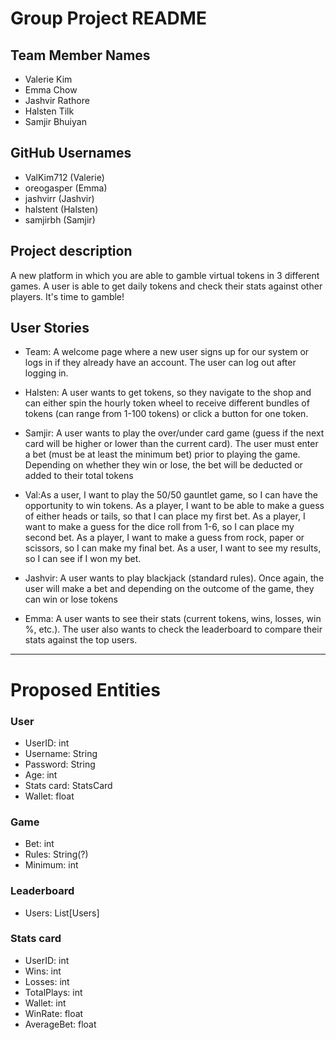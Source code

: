 # Group Project README

## Team Member Names
- Valerie Kim
- Emma Chow
- Jashvir Rathore
- Halsten Tilk
- Samjir Bhuiyan

## GitHub Usernames 
- ValKim712 (Valerie)
- oreogasper (Emma)
- jashvirr (Jashvir)
- halstent (Halsten)
- samjirbh (Samjir)


## Project description
A new platform in which you are able to gamble virtual tokens in 3 different games.
A user is able to get daily tokens and check their stats against other players.
It's time to gamble!

## User Stories
- Team: A welcome page where a new user signs up for our system or logs in if they already have an account. 
The user can log out after logging in.

- Halsten: A user wants to get tokens, so they navigate to the shop and can either spin the hourly token wheel to 
receive different bundles of tokens (can range from 1-100 tokens) or click a button for one token.

- Samjir: A user wants to play the over/under card game (guess if the next card will be higher or lower than the 
current card). The user must enter a bet (must be at least the minimum bet) prior to playing the game. 
Depending on whether they win or lose, the bet will be deducted or added to their total tokens

- Val:As a user, I want to play the 50/50 gauntlet game, so I can have the opportunity to win tokens. As a player, 
I want to be able to make a guess of either heads or tails, so that I can place my first bet. As a player, 
I want to make a guess for the dice roll from 1-6, so I can place my second bet. As a player, I want to make a guess
from rock, paper or scissors, so I can make my final bet. As a user, I want to see my results, so I can see 
if I won my bet.

- Jashvir: A user wants to play blackjack (standard rules). Once again, the user will make a bet and depending on the
outcome of the game, they can win or lose tokens

- Emma: A user wants to see their stats (current tokens, wins, losses, win %, etc.). The user also wants to check the 
leaderboard to compare their stats against the top users.

***

# Proposed Entities

### User
- UserID: int
- Username: String
- Password: String
- Age: int
- Stats card: StatsCard
- Wallet: float
### Game
- Bet: int
- Rules: String(?)
- Minimum: int
### Leaderboard
- Users: List[Users]
### Stats card
- UserID: int
- Wins: int
- Losses: int
- TotalPlays: int
- Wallet: int
- WinRate: float
- AverageBet: float
